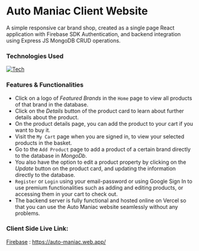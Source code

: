 # Auto Maniac Client Website

A simple responsive car brand shop, created as a single page React application with Firebase SDK Authentication, and backend integration using Express JS MongoDB CRUD operations.

### Technologies Used

[![Tech](https://skillicons.dev/icons?i=js,react,tailwind,firebase,nodejs,express,mongodb&theme=dark)](https://skillicons.dev)

### Features & Functionalities

- Click on a logo of _Featured Brands_ in the `Home` page to view all products of that brand in the database.
- Click on the _Details_ button of the product card to learn about further details about the product.
- On the product details page, you can add the product to your cart if you want to buy it.
- Visit the `My Cart` page when you are signed in, to view your selected products in the basket.
- Go to the `Add Product` page to add a product of a certain brand directly to the database in _MongoDb_.
- You also have the option to edit a product property by clicking on the _Update_ button on the product card, and updating the information directly to the database.
- `Register` or `Login` using your email-password or using Google Sign In to use premium functionalities such as adding and editing products, or accessing them in your cart to check out.
- The backend server is fully functional and hosted online on Vercel so that you can use the Auto Maniac website seamlessly without any problems.

### Client Side Live Link:

[Firebase](https://auto-maniac.web.app/) : https://auto-maniac.web.app/
